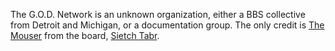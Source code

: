 The G.O.D. Network is an unknown organization, either a BBS collective from Detroit and Michigan, or a documentation group. The only credit is [The Mouser](/p/the-mouser) from the board, [Sietch Tabr](https://demozoo.org/bbs/11766/).